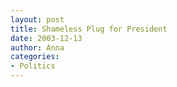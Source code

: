 ```yaml
---
layout: post
title: Shameless Plug for President
date: 2003-12-13
author: Anna
categories:
- Politics
---
```


